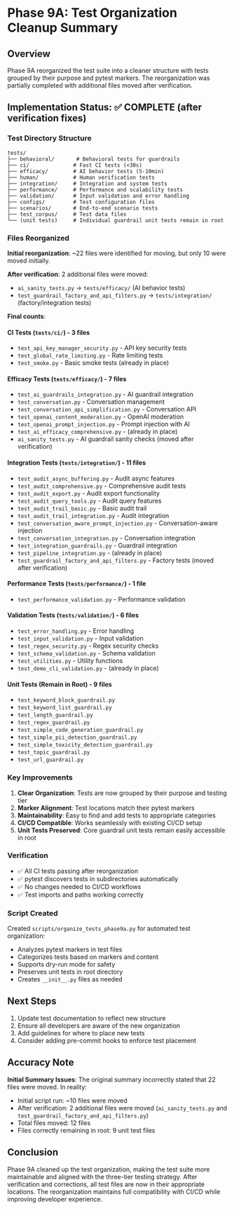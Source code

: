 # Phase 9A: Test Organization Cleanup Summary

## Overview
Phase 9A reorganized the test suite into a cleaner structure with tests grouped by their purpose and pytest markers. The reorganization was partially completed with additional files moved after verification.

## Implementation Status: ✅ COMPLETE (after verification fixes)

### Test Directory Structure

```
tests/
├── behavioral/       # Behavioral tests for guardrails
├── ci/              # Fast CI tests (<30s) 
├── efficacy/        # AI behavior tests (5-10min)
├── human/           # Human verification tests
├── integration/     # Integration and system tests
├── performance/     # Performance and scalability tests
├── validation/      # Input validation and error handling
├── configs/         # Test configuration files
├── scenarios/       # End-to-end scenario tests
├── test_corpus/     # Test data files
└── (unit tests)     # Individual guardrail unit tests remain in root
```

### Files Reorganized

**Initial reorganization**: ~22 files were identified for moving, but only 10 were moved initially.

**After verification**: 2 additional files were moved:
- `ai_sanity_tests.py` → `tests/efficacy/` (AI behavior tests)
- `test_guardrail_factory_and_api_filters.py` → `tests/integration/` (factory/integration tests)

**Final counts**:

#### CI Tests (`tests/ci/`) - 3 files
- `test_api_key_manager_security.py` - API key security tests
- `test_global_rate_limiting.py` - Rate limiting tests
- `test_smoke.py` - Basic smoke tests (already in place)

#### Efficacy Tests (`tests/efficacy/`) - 7 files
- `test_ai_guardrails_integration.py` - AI guardrail integration
- `test_conversation.py` - Conversation management
- `test_conversation_api_simplification.py` - Conversation API
- `test_openai_content_moderation.py` - OpenAI moderation
- `test_openai_prompt_injection.py` - Prompt injection with AI
- `test_ai_efficacy_comprehensive.py` - (already in place)
- `ai_sanity_tests.py` - AI guardrail sanity checks (moved after verification)

#### Integration Tests (`tests/integration/`) - 11 files
- `test_audit_async_buffering.py` - Audit async features
- `test_audit_comprehensive.py` - Comprehensive audit tests
- `test_audit_export.py` - Audit export functionality
- `test_audit_query_tools.py` - Audit query features
- `test_audit_trail_basic.py` - Basic audit trail
- `test_audit_trail_integration.py` - Audit integration
- `test_conversation_aware_prompt_injection.py` - Conversation-aware injection
- `test_conversation_integration.py` - Conversation integration
- `test_integration_guardrails.py` - Guardrail integration
- `test_pipeline_integration.py` - (already in place)
- `test_guardrail_factory_and_api_filters.py` - Factory tests (moved after verification)

#### Performance Tests (`tests/performance/`) - 1 file
- `test_performance_validation.py` - Performance validation

#### Validation Tests (`tests/validation/`) - 6 files
- `test_error_handling.py` - Error handling
- `test_input_validation.py` - Input validation
- `test_regex_security.py` - Regex security checks
- `test_schema_validation.py` - Schema validation
- `test_utilities.py` - Utility functions
- `test_demo_cli_validation.py` - (already in place)

#### Unit Tests (Remain in Root) - 9 files
- `test_keyword_block_guardrail.py`
- `test_keyword_list_guardrail.py`
- `test_length_guardrail.py`
- `test_regex_guardrail.py`
- `test_simple_code_generation_guardrail.py`
- `test_simple_pii_detection_guardrail.py`
- `test_simple_toxicity_detection_guardrail.py`
- `test_topic_guardrail.py`
- `test_url_guardrail.py`

### Key Improvements

1. **Clear Organization**: Tests are now grouped by their purpose and testing tier
2. **Marker Alignment**: Test locations match their pytest markers
3. **Maintainability**: Easy to find and add tests to appropriate categories
4. **CI/CD Compatible**: Works seamlessly with existing CI/CD setup
5. **Unit Tests Preserved**: Core guardrail unit tests remain easily accessible in root

### Verification

- ✅ All CI tests passing after reorganization
- ✅ pytest discovers tests in subdirectories automatically
- ✅ No changes needed to CI/CD workflows
- ✅ Test imports and paths working correctly

### Script Created

Created `scripts/organize_tests_phase9a.py` for automated test organization:
- Analyzes pytest markers in test files
- Categorizes tests based on markers and content
- Supports dry-run mode for safety
- Preserves unit tests in root directory
- Creates `__init__.py` files as needed

## Next Steps

1. Update test documentation to reflect new structure
2. Ensure all developers are aware of the new organization
3. Add guidelines for where to place new tests
4. Consider adding pre-commit hooks to enforce test placement

## Accuracy Note

**Initial Summary Issues**: The original summary incorrectly stated that 22 files were moved. In reality:
- Initial script run: ~10 files were moved
- After verification: 2 additional files were moved (`ai_sanity_tests.py` and `test_guardrail_factory_and_api_filters.py`)
- Total files moved: 12 files
- Files correctly remaining in root: 9 unit test files

## Conclusion

Phase 9A cleaned up the test organization, making the test suite more maintainable and aligned with the three-tier testing strategy. After verification and corrections, all test files are now in their appropriate locations. The reorganization maintains full compatibility with CI/CD while improving developer experience.